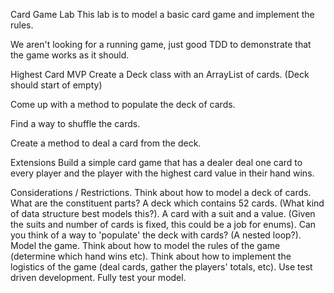 Card Game Lab
This lab is to model a basic card game and implement the rules.

We aren't looking for a running game, just good TDD to demonstrate that the game works as it should.

Highest Card
MVP
Create a Deck class with an ArrayList of cards. (Deck should start of empty)

Come up with a method to populate the deck of cards.

Find a way to shuffle the cards.

Create a method to deal a card from the deck.

Extensions
Build a simple card game that has a dealer deal one card to every player and the player with the highest card value in their hand wins.

Considerations / Restrictions.
Think about how to model a deck of cards. What are the constituent parts?
A deck which contains 52 cards. (What kind of data structure best models this?).
A card with a suit and a value. (Given the suits and number of cards is fixed, this could be a job for enums).
Can you think of a way to 'populate' the deck with cards? (A nested loop?).
Model the game.
Think about how to model the rules of the game (determine which hand wins etc).
Think about how to implement the logistics of the game (deal cards, gather the players' totals, etc).
Use test driven development. Fully test your model.
